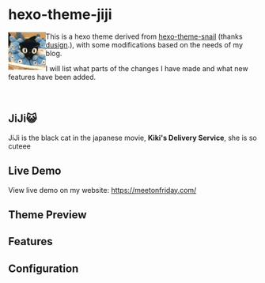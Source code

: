 # hexo-theme-jiji
<p align="center"><img src="imgs/repo-header-img.jpg" width="15%" align = "left"></p>

This is a hexo theme derived from [hexo-theme-snail](https://github.com/dusign/hexo-theme-snail) (thanks [dusign](https://github.com/dusign).), with some modifications based on the needs of my blog.

I will list what parts of the changes I have made and what new features have been added.
<br><br><br>
## JiJi:smiley_cat:

JiJi is the black cat in the japanese movie, **Kiki's Delivery Service**, she is so cuteee

## Live Demo
View live demo on my website: https://meetonfriday.com/

## Theme Preview

## Features

## Configuration
